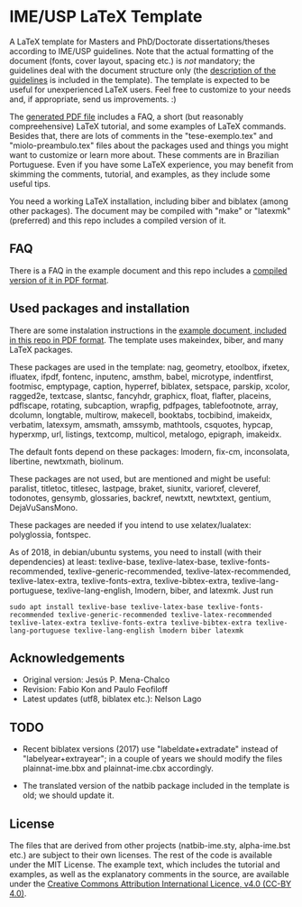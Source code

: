 # IME/USP LaTeX Template

A LaTeX template for Masters and PhD/Doctorate dissertations/theses
according to IME/USP guidelines. Note that the actual formatting of
the document (fonts, cover layout, spacing etc.) is *not* mandatory;
the guidelines deal with the document structure only (the [description
of the guidelines](https://www.ime.usp.br/dcc/pos/normas/tesesedissertacoes)
is included in the template). The template is expected to be useful
for unexperienced LaTeX users. Feel free to customize to your needs
and, if appropriate, send us improvements. :)

The [generated PDF file](https://gitlab.com/ccsl-usp/modelo-latex/raw/master/pre-compilados/tese-exemplo-plainnat-ime.pdf?inline=false)
includes a FAQ, a short (but reasonably
compreehensive) LaTeX tutorial, and some examples of LaTeX commands.
Besides that, there are lots of comments in the "tese-exemplo.tex"
and "miolo-preambulo.tex" files about the packages used and things
you might want to customize or learn more about. These comments are
in Brazilian Portuguese. Even if you have some LaTeX experience, you
may benefit from skimming the comments, tutorial, and examples, as
they include some useful tips.

You need a working LaTeX installation, including biber and biblatex
(among other packages). The document may be compiled with "make" or
"latexmk" (preferred) and this repo includes a compiled version of it.

## FAQ

There is a FAQ in the example document and this repo includes a
[compiled version of it in PDF format](https://gitlab.com/ccsl-usp/modelo-latex/raw/master/pre-compilados/tese-exemplo-plainnat-ime.pdf?inline=false).

## Used packages and installation

There are some instalation instructions in the [example document,
included in this repo in PDF format](https://gitlab.com/ccsl-usp/modelo-latex/raw/master/pre-compilados/tese-exemplo-plainnat-ime.pdf?inline=false).
The template uses makeindex, biber, and many LaTeX packages.

These packages are used in the template: nag, geometry, etoolbox,
ifxetex, ifluatex, ifpdf, fontenc, inputenc, amsthm, babel, microtype,
indentfirst, footmisc, emptypage, caption, hyperref, biblatex,
setspace, parskip, xcolor, ragged2e, textcase, slantsc, fancyhdr,
graphicx, float, flafter, placeins, pdflscape, rotating, subcaption,
wrapfig, pdfpages, tablefootnote, array, dcolumn, longtable, multirow,
makecell, booktabs, tocbibind, imakeidx, verbatim, latexsym, amsmath,
amssymb, mathtools, csquotes, hypcap, hyperxmp, url, listings,
textcomp, multicol, metalogo, epigraph, imakeidx.

The default fonts depend on these packages: lmodern, fix-cm,
inconsolata, libertine, newtxmath, biolinum.

These packages are not used, but are mentioned and might be useful:
paralist, titletoc, titlesec, lastpage, braket, siunitx, varioref,
cleveref, todonotes, gensymb, glossaries, backref, newtxtt, newtxtext,
gentium, DejaVuSansMono.

These packages are needed if you intend to use xelatex/lualatex:
polyglossia, fontspec.

As of 2018, in debian/ubuntu systems, you need to install (with their
dependencies) at least: texlive-base, texlive-latex-base,
texlive-fonts-recommended, texlive-generic-recommended,
texlive-latex-recommended, texlive-latex-extra, texlive-fonts-extra,
texlive-bibtex-extra, texlive-lang-portuguese, texlive-lang-english,
lmodern, biber, and latexmk. Just run

`sudo apt install texlive-base texlive-latex-base texlive-fonts-recommended texlive-generic-recommended texlive-latex-recommended texlive-latex-extra texlive-fonts-extra texlive-bibtex-extra texlive-lang-portuguese texlive-lang-english lmodern biber latexmk`

## Acknowledgements

 * Original version: Jesús P. Mena-Chalco
 * Revision: Fabio Kon and Paulo Feofiloff
 * Latest updates (utf8, biblatex etc.): Nelson Lago

## TODO

 * Recent biblatex versions (2017) use "labeldate+extradate" instead of
   "labelyear+extrayear"; in a couple of years we should modify the
   files plainnat-ime.bbx and plainnat-ime.cbx accordingly.

 * The translated version of the natbib package included in the template
   is old; we should update it.

## License

The files that are derived from other projects (natbib-ime.sty,
alpha-ime.bst etc.) are subject to their own licenses. The rest
of the code is available under the MIT License. The example text,
which includes the tutorial and examples, as well as the explanatory
comments in the source, are available under the [Creative Commons
Attribution International Licence, v4.0 (CC-BY 4.0)](https://creativecommons.org/licenses/by/4.0/).
